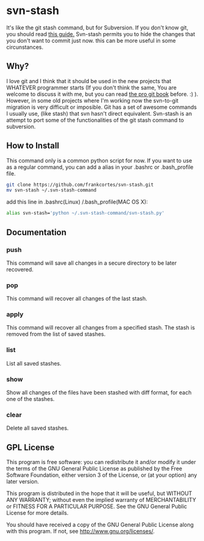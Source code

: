 svn-stash
==========

It's like the git stash command, but for Subversion. If you don't know git, you should read [this guide.](http://git.or.cz/course/svn.html)
Svn-stash permits you to hide the changes that you don't want to commit just now. this can be more useful in some circunstances.

Why?
----------

I love git and I think that it should be used in the new projects that WHATEVER programmer starts (If you don't think the same, 	You are welcome to discuss it with me, but you can read [the pro git book](http://git-scm.com/book) before. :) ). However, in some old projects where I'm working now the svn-to-git migration is very difficult or imposible. Git has a set of awesome commands I usually use, (like stash) that svn hasn't direct equivalent. Svn-stash is an attempt to port some of the functionalities of the git stash command to subversion.

How to Install
----------

This command only is a common python script for now. If you want to use as a regular command, you can add a alias in your .bashrc or .bash_profile file.
```bash
git clone https://github.com/frankcortes/svn-stash.git 
mv svn-stash ~/.svn-stash-command
```
add this line in .bashrc(Linux) /.bash_profile(MAC OS X): 
```bash
alias svn-stash='python ~/.svn-stash-command/svn-stash.py'
```


Documentation
----------

### push ######
This command will save all changes in a secure directory to be later recovered.
### pop ######
This command will recover all changes of the last stash.
### apply ######
This command will recover all changes from a specified stash. The stash is removed from the list of saved stashes.
### list ######
List all saved stashes.
### show ######
Show all changes of the files have been stashed with diff format, for each one of the stashes.
### clear ######
Delete all saved stashes.


GPL License
------------
This program is free software: you can redistribute it and/or modify
it under the terms of the GNU General Public License as published by
the Free Software Foundation, either version 3 of the License, or
(at your option) any later version.

This program is distributed in the hope that it will be useful,
but WITHOUT ANY WARRANTY; without even the implied warranty of
MERCHANTABILITY or FITNESS FOR A PARTICULAR PURPOSE.  See the
GNU General Public License for more details.

You should have received a copy of the GNU General Public License
along with this program.  If not, see <http://www.gnu.org/licenses/>.
